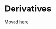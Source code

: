 # Derivatives

Moved [here](https://bids-website.readthedocs.io/en/latest/getting_started/folders_and_files/derivatives.html)
